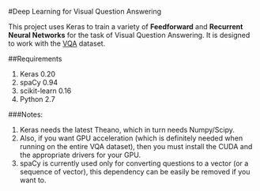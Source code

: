 #Deep Learning for Visual Question Answering

This project uses Keras to train a variety of **Feedforward** and **Recurrent Neural Networks** for the task of Visual Question Answering. It is designed to work with the [VQA](http://visualqa.org) dataset. 


##Requirements
1. Keras 0.20
2. spaCy 0.94
3. scikit-learn 0.16
4. Python 2.7

###Notes:
1. Keras needs the latest Theano, which in turn needs Numpy/Scipy. 
2. Also, if you want GPU acceleration (which is definitely needed when running on the entire VQA dataset), then you must install the CUDA and the appropriate drivers for your GPU.
3. spaCy is currently used only for converting questions to a vector (or a sequence of vector), this dependency can be easily be removed if you want to.

